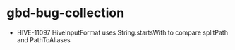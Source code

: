 # gbd-bug-collection



* HIVE-11097
HiveInputFormat uses String.startsWith to compare splitPath and PathToAliases
